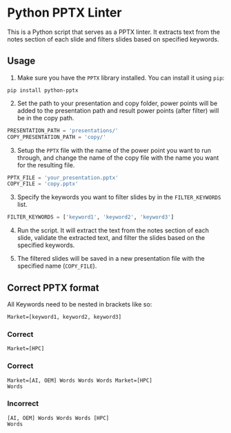 # Python PPTX Linter

This is a Python script that serves as a PPTX linter. It extracts text from the notes section of each slide and filters slides based on specified keywords.

## Usage

1. Make sure you have the `PPTX` library installed. You can install it using `pip`:

```shell
pip install python-pptx
```

2. Set the path to your presentation and copy folder, power points will be added to the presentation path and result power points (after filter) will be in the copy path.

```python
PRESENTATION_PATH = 'presentations/'
COPY_PRESENTATION_PATH = 'copy/'
```

3. Setup the `PPTX` file with the name of the power point you want to run through, and change the name of the copy file with the name you want for the resulting file.

```python
PPTX_FILE = 'your_presentation.pptx'
COPY_FILE = 'copy.pptx'
```

3. Specify the keywords you want to filter slides by in the `FILTER_KEYWORDS` list.

```python
FILTER_KEYWORDS = ['keyword1', 'keyword2', 'keyword3']
```

4. Run the script. It will extract the text from the notes section of each slide, validate the extracted text, and filter the slides based on the specified keywords.

5. The filtered slides will be saved in a new presentation file with the specified name (`COPY_FILE`).

## Correct PPTX format

All Keywords need to be nested in brackets like so:

```
Market=[keyword1, keyword2, keyword3]
```

### Correct
```
Market=[HPC]
```

### Correct
```
Market=[AI, OEM] Words Words Words Market=[HPC]
Words
```

### Incorrect
```
[AI, OEM] Words Words Words [HPC]
Words
